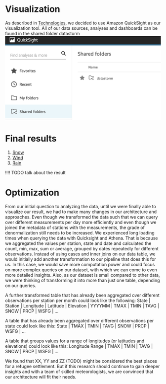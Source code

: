 # Visualization

As described in [Technologies](../Technologies), we decided to use Amazon QuickSight as our visualization tool.
All of our data sources, analyses and dashboards can be found in the shared folder datastorm 
![shared folder](shared_folder.png)

# Final results
1. [Snow](Snow)
2. [Wind](wind)
3. [Rain](Rain)

!!!! TODO talk about the result

# Optimization
From our initial question to analyzing the data, until we were finally able to visualize our result, we had to make many changes in our architecture and approaches.
Even though we transformed the data such that we can query over different measurements per day more efficiently and even though we joined
the metadata of stations with the measurements, the grade of denormalization still needs to be increased.
We experienced long loading times when querying the data with Quicksight and Athena.
That is because we aggregated the values per station, state and date and calculated the count, min, 
max, sum or average, grouped by dates repeatedly for different observations.
Instead of using cases and inner joins on our data table, we would initially add another transformation to our pipeline that does this for us.
In this case, we would save more computation power and could focus on more complex queries on our dataset, with which we can come to even more detailed insights.
Also, as our dataset is small compared to other data, we were thinking of transforming it into more than just one table, depending on our queries.

A further transformed table that has already been aggregated over different observations per station per month could look like the following:
State | Station | Longitude | Latitude | Elevation | YYYYMM | TMAX | TMIN | TAVG | SNOW | PRCP | WSFG | ...

A table that has already been aggregated over different observations per state could look like this:
State | TMAX | TMIN | TAVG | SNOW | PRCP | WSFG | ...

A table that groups values for a range of longitudes (or latitudes and elevations) could look like this:
Longitude Range | TMAX | TMIN | TAVG | SNOW | PRCP | WSFG | ...

We found that XX, YY and ZZ (TODO) might be considered the best places for a refugee settlement. 
But if this research should continue to gain deeper insights and with a team of skilled meteorologists, we are convinced that our architecture will fit their needs.
